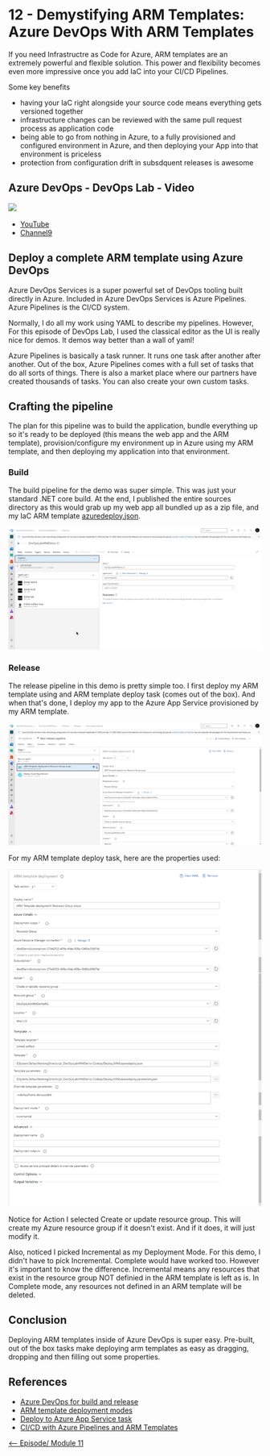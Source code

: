 # 12 - Demystifying ARM Templates: Azure DevOps With ARM Templates
If you need Infrastructre as Code for Azure, ARM templates are an extremely powerful and flexible solution. This power and flexibility becomes even more impressive once you add IaC into your CI/CD Pipelines. 

Some key benefits
- having your IaC right alongside your source code means everything gets versioned together
- infrastructure changes can be reviewed with the same pull request process as application code
- being able to go from nothing in Azure, to a fully provisioned and configured environment in Azure, and then deploying your App into that environment is priceless
- protection from configuration drift in subsdquent releases is awesome

## Azure DevOps - DevOps Lab - Video

[<img src="https://img.youtube.com/vi/j4I3C6U8K4c/maxresdefault.jpg" width="50%">](https://channel9.msdn.com/Shows/DevOps-Lab/ARM-Series-12-Azure-DevOps-With-ARM-Templates?WT.mc_id=learnARM-github-abewan)
- [YouTube](https://youtu.be/j4I3C6U8K4c)
- [Channel9](https://channel9.msdn.com/Shows/DevOps-Lab/ARM-Series-12-Azure-DevOps-With-ARM-Templates?WT.mc_id=learnARM-github-abewan)


## Deploy a complete ARM template using Azure DevOps
Azure DevOps Services is a super powerful set of DevOps tooling built directly in Azure. Included in Azure DevOps Services is Azure Pipelines. Azure Pipelines is the CI/CD system.

Normally, I do all my work using YAML to describe my pipelines. However, For this episode of DevOps Lab, I used the classical editor as the UI is really nice for demos. It demos way better than a wall of yaml!

Azure Pipelines is basically a task runner. It runs one task after another after another. Out of the box, Azure Pipelines comes with a full set of tasks that do all sorts of things. There is also a market place where our partners have created thousands of tasks. You can also create your own custom tasks.

## Crafting the pipeline
The plan for this pipeline was to build the application, bundle everything up so it's ready to be deployed (this means the web app and the ARM template), provision/configure my environment up in Azure using my ARM template, and then deploying my application into that environment.

### Build
The build pipeline for the demo was super simple. This was just your standard .NET core build. At the end, I published the entire sources directory as this would grab up my web app all bundled up as a zip file, and my IaC ARM template [azuredeploy.json](./azuredeploy.json).

![picture 1](../images/f443cff2bc957df886b4346b4a0ba88d0c6e7bfabf28292f542f593284ca3e46.png)  

### Release
The release pipeline in this demo is pretty simple too. I first deploy my ARM template using and ARM template deploy task (comes out of the box). And when that's done, I deploy my app to the Azure App Service provisioned by my ARM template.

![picture 2](../images/cb1da12d64e1bbdaf295db5f8fb555b6d5d303f1b2e6b341f4a73b529b6e13ff.png)  

For my ARM template deploy task, here are the properties used:

![picture 3](../images/5c03a068e983f0718769b040c39427b920486aa20453756f6aeb4dad1b3de3da.png)  

Notice for Action I selected Create or update resource group. This will create my Azure resource group if it doesn't exist. And if it does, it will just modify it.

Also, noticed I picked Incremental as my Deployment Mode. For this demo, I didn't have to pick Incremental. Complete would have worked too. However it's important to know the difference. Incremental means any resources that exist in the resource group NOT definied in the ARM template is left as is. In Complete mode, any resources not defined in an ARM template will be deleted.

## Conclusion
Deploying ARM templates inside of Azure DevOps is super easy. Pre-built, out of the box tasks make deploying arm templates as easy as dragging, dropping and then filling out some properties.

## References
- [Azure DevOps for build and release](https://docs.microsoft.com/azure/devops/pipelines/get-started/?view=azure-devops&WT.mc_id=devops-0000-abewan)
- [ARM template deployment modes](https://docs.microsoft.com/azure/azure-resource-manager/templates/deployment-modes?WT.mc_id=devops-0000-abewan)
- [Deploy to Azure App Service task](https://docs.microsoft.com/azure/devops/pipelines/tasks/deploy/azure-resource-group-deployment?view=azure-devops&WT.mc_id=devops-0000-abewan)
- [CI/CD with Azure Pipelines and ARM Templates](https://docs.microsoft.com/azure/azure-resource-manager/templates/add-template-to-azure-pipelines?WT.mc_id=devops-0000-abewan)


[<-- Episode/ Module 11](../ARM11/README.md)
